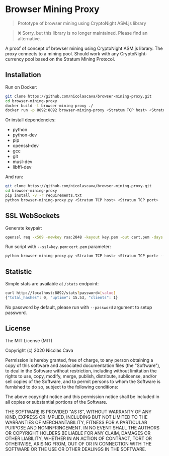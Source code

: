 # Browser Mining Proxy

> Prototype of browser mining using CryptoNight ASM.js library

> ❌ Sorry, but this library is no longer maintained. Please find an alternative.

A proof of concept of browser mining using CryptoNight ASM.js library. The proxy connects to a mining pool. Should work with any CryptoNight-currency pool based on the Stratum Mining Protocol.

## Installation

Run on Docker:

```bash
git clone https://github.com/nicolascava/browser-mining-proxy.git
cd browser-mining-proxy
docker build -t browser-mining-proxy ./
docker run -p 8892:8892 browser-mining-proxy <Stratum TCP host> <Stratum TCP port>
```

Or install dependencies:

* python
* python-dev
* pip
* openssl-dev
* gcc
* git
* musl-dev
* libffi-dev

And run:

```bash
git clone https://github.com/nicolascava/browser-mining-proxy.git
cd browser-mining-proxy
pip install -v -r requirements.txt
python browser-mining-proxy.py <Stratum TCP host> <Stratum TCP port>
```

## SSL WebSockets

Generate keypair:

```bash
openssl req -x509 -newkey rsa:2048 -keyout key.pem -out cert.pem -days 100 -nodes
```

Run script with `--ssl=key.pem:cert.pem` parameter:

```bash
python browser-mining-proxy.py <Stratum TCP host> <Stratum TCP port> --ssl=key.pem:cert.pem
```

## Statistic

Simple stats are available at `/stats` endpoint:

```bash
curl http://localhost:8892/stats?password=[value]
{"total_hashes": 0, "uptime": 15.53, "clients": 1}
```

No password by default, please run with `--password` argument to setup password.

## License

The MIT License (MIT)

Copyright (c) 2020 Nicolas Cava

Permission is hereby granted, free of charge, to any person obtaining a copy
of this software and associated documentation files (the "Software"), to deal
in the Software without restriction, including without limitation the rights
to use, copy, modify, merge, publish, distribute, sublicense, and/or sell
copies of the Software, and to permit persons to whom the Software is
furnished to do so, subject to the following conditions:

The above copyright notice and this permission notice shall be included in all
copies or substantial portions of the Software.

THE SOFTWARE IS PROVIDED "AS IS", WITHOUT WARRANTY OF ANY KIND, EXPRESS OR
IMPLIED, INCLUDING BUT NOT LIMITED TO THE WARRANTIES OF MERCHANTABILITY,
FITNESS FOR A PARTICULAR PURPOSE AND NONINFRINGEMENT. IN NO EVENT SHALL THE
AUTHORS OR COPYRIGHT HOLDERS BE LIABLE FOR ANY CLAIM, DAMAGES OR OTHER
LIABILITY, WHETHER IN AN ACTION OF CONTRACT, TORT OR OTHERWISE, ARISING FROM,
OUT OF OR IN CONNECTION WITH THE SOFTWARE OR THE USE OR OTHER DEALINGS IN THE
SOFTWARE.
